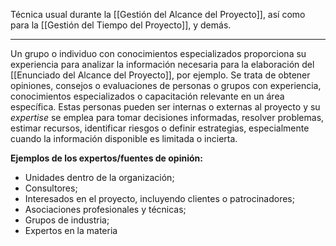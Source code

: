 Técnica usual durante la [[Gestión del Alcance del Proyecto]], así como para la [[Gestión del Tiempo del Proyecto]], y demás.
****
Un grupo o individuo con conocimientos especializados proporciona su experiencia para analizar la información necesaria para la elaboración del [[Enunciado del Alcance del Proyecto]], por ejemplo.
Se trata de obtener opiniones, consejos o evaluaciones de personas o grupos con experiencia, conocimientos especializados o capacitación relevante en un área específica.
Estas personas pueden ser internas o externas al proyecto y su *expertise* se emplea para tomar decisiones informadas, resolver problemas, estimar recursos, identificar riesgos o definir estrategias, especialmente cuando la información disponible es limitada o incierta.

**Ejemplos de los expertos/fuentes de opinión:**
- Unidades dentro de la organización;  
- Consultores;  
- Interesados en el proyecto, incluyendo clientes o patrocinadores;  
- Asociaciones profesionales y técnicas;  
- Grupos de industria; 
- Expertos en la materia
